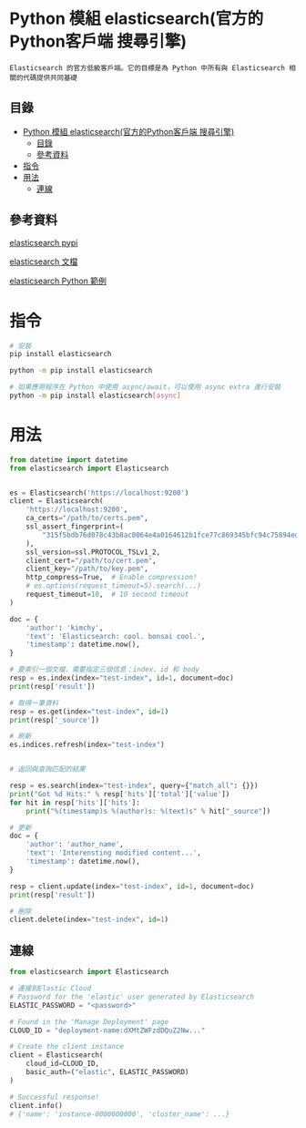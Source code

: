 # Python 模組 elasticsearch(官方的Python客戶端 搜尋引擎)

```
Elasticsearch 的官方低級客戶端。它的目標是為 Python 中所有與 Elasticsearch 相關的代碼提供共同基礎
```

## 目錄

- [Python 模組 elasticsearch(官方的Python客戶端 搜尋引擎)](#python-模組-elasticsearch官方的python客戶端-搜尋引擎)
  - [目錄](#目錄)
  - [參考資料](#參考資料)
- [指令](#指令)
- [用法](#用法)
  - [連線](#連線)

## 參考資料

[elasticsearch pypi](https://pypi.org/project/elasticsearch/)

[elasticsearch 文檔](https://elasticsearch-py.readthedocs.io/en/v8.3.2/)

[elasticsearch Python 範例](https://www.elastic.co/guide/en/elasticsearch/client/python-api/current/examples.html)

# 指令

```bash
# 安裝
pip install elasticsearch

python -m pip install elasticsearch

# 如果應用程序在 Python 中使用 async/await，可以使用 async extra 進行安裝
python -m pip install elasticsearch[async]
```

# 用法

```Python
from datetime import datetime
from elasticsearch import Elasticsearch


es = Elasticsearch('https://localhost:9200')
client = Elasticsearch(
	'https://localhost:9200',
	ca_certs="/path/to/certs.pem",
	ssl_assert_fingerprint=(
        "315f5bdb76d078c43b8ac0064e4a0164612b1fce77c869345bfc94c75894edd3"
    ),
	ssl_version=ssl.PROTOCOL_TSLv1_2,
	client_cert="/path/to/cert.pem",
    client_key="/path/to/key.pem",
	http_compress=True,  # Enable compression!
	# es.options(request_timeout=5).search(...)
	request_timeout=10,  # 10 second timeout
)

doc = {
    'author': 'kimchy',
    'text': 'Elasticsearch: cool. bonsai cool.',
    'timestamp': datetime.now(),
}

# 要索引一個文檔，需要指定三個信息：index、id 和 body
resp = es.index(index="test-index", id=1, document=doc)
print(resp['result'])

# 取得一筆資料
resp = es.get(index="test-index", id=1)
print(resp['_source'])

# 刷新
es.indices.refresh(index="test-index")


# 返回與查詢匹配的結果

resp = es.search(index="test-index", query={"match_all": {}})
print("Got %d Hits:" % resp['hits']['total']['value'])
for hit in resp['hits']['hits']:
    print("%(timestamp)s %(author)s: %(text)s" % hit["_source"])

# 更新
doc = {
    'author': 'author_name',
    'text': 'Interensting modified content...',
    'timestamp': datetime.now(),
}

resp = client.update(index="test-index", id=1, document=doc)
print(resp['result'])

# 刪除
client.delete(index="test-index", id=1)
```

## 連線

```Python
from elasticsearch import Elasticsearch

# 連接到Elastic Cloud
# Password for the 'elastic' user generated by Elasticsearch
ELASTIC_PASSWORD = "<password>"

# Found in the 'Manage Deployment' page
CLOUD_ID = "deployment-name:dXMtZWFzdDQuZ2Nw..."

# Create the client instance
client = Elasticsearch(
    cloud_id=CLOUD_ID,
    basic_auth=("elastic", ELASTIC_PASSWORD)
)

# Successful response!
client.info()
# {'name': 'instance-0000000000', 'cluster_name': ...}
```
